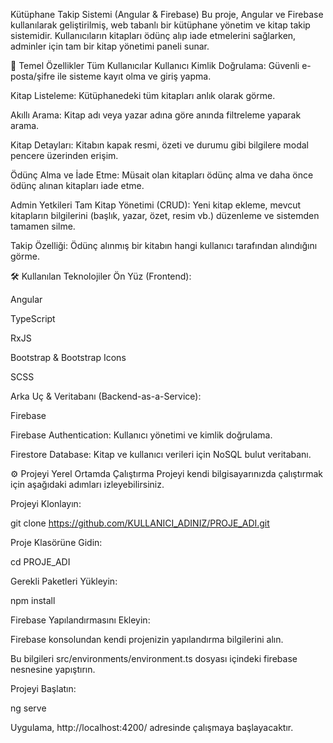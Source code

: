 Kütüphane Takip Sistemi (Angular & Firebase)
Bu proje, Angular ve Firebase kullanılarak geliştirilmiş, web tabanlı bir kütüphane yönetim ve kitap takip sistemidir. Kullanıcıların kitapları ödünç alıp iade etmelerini sağlarken, adminler için tam bir kitap yönetimi paneli sunar.

🚀 Temel Özellikler
Tüm Kullanıcılar
Kullanıcı Kimlik Doğrulama: Güvenli e-posta/şifre ile sisteme kayıt olma ve giriş yapma.

Kitap Listeleme: Kütüphanedeki tüm kitapları anlık olarak görme.

Akıllı Arama: Kitap adı veya yazar adına göre anında filtreleme yaparak arama.

Kitap Detayları: Kitabın kapak resmi, özeti ve durumu gibi bilgilere modal pencere üzerinden erişim.

Ödünç Alma ve İade Etme: Müsait olan kitapları ödünç alma ve daha önce ödünç alınan kitapları iade etme.

Admin Yetkileri
Tam Kitap Yönetimi (CRUD): Yeni kitap ekleme, mevcut kitapların bilgilerini (başlık, yazar, özet, resim vb.) düzenleme ve sistemden tamamen silme.

Takip Özelliği: Ödünç alınmış bir kitabın hangi kullanıcı tarafından alındığını görme.

🛠️ Kullanılan Teknolojiler
Ön Yüz (Frontend):

Angular

TypeScript

RxJS

Bootstrap & Bootstrap Icons

SCSS

Arka Uç & Veritabanı (Backend-as-a-Service):

Firebase

Firebase Authentication: Kullanıcı yönetimi ve kimlik doğrulama.

Firestore Database: Kitap ve kullanıcı verileri için NoSQL bulut veritabanı.

⚙️ Projeyi Yerel Ortamda Çalıştırma
Projeyi kendi bilgisayarınızda çalıştırmak için aşağıdaki adımları izleyebilirsiniz.

Projeyi Klonlayın:

git clone https://github.com/KULLANICI_ADINIZ/PROJE_ADI.git

Proje Klasörüne Gidin:

cd PROJE_ADI

Gerekli Paketleri Yükleyin:

npm install

Firebase Yapılandırmasını Ekleyin:

Firebase konsolundan kendi projenizin yapılandırma bilgilerini alın.

Bu bilgileri src/environments/environment.ts dosyası içindeki firebase nesnesine yapıştırın.

Projeyi Başlatın:

ng serve

Uygulama, http://localhost:4200/ adresinde çalışmaya başlayacaktır.
